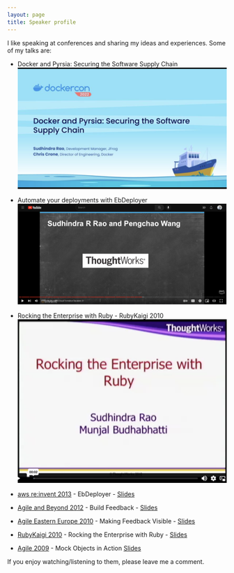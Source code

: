 ```yaml
---
layout: page
title: Speaker profile
---
```


I like speaking at conferences and sharing my ideas and experiences. Some of my talks are:

* Docker and Pyrsia: Securing the Software Supply Chain
  [![Docker and Pyrsia: Securing the Software Supply Chain](../images/dockercon_talk_2022.png)](https://docker.events.cube365.net/dockercon/2022/content/Videos/sAmZcWiWefgNYL8pg "Docker and Pyrsia: Securing the Software Supply Chain")

* Automate your deployments with EbDeployer
  [![Automate your deployments with EbDeployer](../images/eb_deployer_talk_2013.png)](https://youtu.be/U06-QLd4FL4?t=1667 "Automate your deployments with EbDeployer")

* Rocking the Enterprise with Ruby - RubyKaigi 2010
    [![Rocking the Enterprise with Ruby](../images/rubykaigi_2010.png)](https://vimeo.com/14550283 "Rocking the Enterprise with Ruby")


* [aws re:invent 2013](http://www.confreaks.com/videos/4469-awsrei2013-aws-elastic-beanstalk-under-the-hood-dmg301) - EbDeployer - [Slides](http://www.slideshare.net/AmazonWebServices/aws-elastic-beanstalk-under-the-hood-dmg301-aws-reinvent-2013-28428616)
* [Agile and Beyond 2012](http://agileandbeyond.org) - Build Feedback - [Slides](http://betarelease.github.io/build_feedback/slides.html)
* [Agile Eastern Europe 2010](http://agileee.org) - Making Feedback Visible - [Slides](http://www.slideshare.net/releasebeta/making-feedback-visible)
* [RubyKaigi 2010](http://rubykaigi.org) - Rocking the Enterprise with Ruby - [Slides](http://www.slideshare.net/releasebeta/rocking-the-enterprise-with-ruby-rubykaigi-2010)
* [Agile 2009](http://agileconf.com) - Mock Objects in Action [Slides](http://www.slideshare.net/releasebeta/mock-objectsinaction-paulocaroliandsudhindraraoagile2009final)

If you enjoy watching/listening to them, please leave me a comment.
